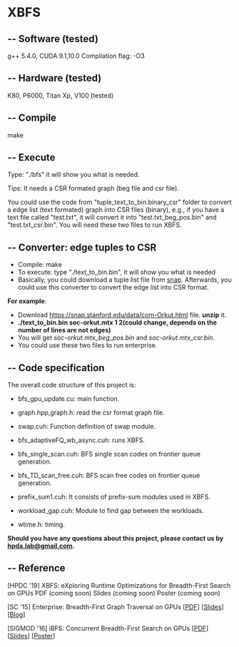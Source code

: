 # XBFS
--
Software (tested)
-----
g++ 5.4.0, CUDA 9.1,10.0
Compilation flag: -O3

--
Hardware (tested)
------
K80, P6000, Titan Xp, V100 (tested)

--
Compile
-----

make

--
Execute
------
Type: "./bfs" it will show you what is needed.

Tips: It needs a CSR formated graph (beg file and csr file). 

You could use the code from "tuple_text_to_bin.binary_csr" folder to convert a edge list (text formated) graph into CSR files (binary), e.g., if you have a text file called "test.txt", it will convert it into "test.txt_beg_pos.bin" and "test.txt_csr.bin". You will need these two files to run XBFS.

--
Converter: edge tuples to CSR
----
- Compile: make
- To execute: type "./text_to_bin.bin", it will show you what is needed
- Basically, you could download a tuple list file from [snap](https://snap.stanford.edu/data/). Afterwards, you could use this converter to convert the edge list into CSR format. 

**For example**:

- Download https://snap.stanford.edu/data/com-Orkut.html file. **unzip** it. 
- **./text_to_bin.bin soc-orkut.mtx 1 2(could change, depends on the number of lines are not edges)**
- You will get *soc-orkut.mtx_beg_pos.bin* and *soc-orkut.mtx_csr.bin*. 
- You could use these two files to run enterprise.

--
Code specification
---------
The overall code structure of this project is:

- bfs_gpu_update.cu: main function.

- graph.hpp,graph.h: read the csr format graph file.

- swap.cuh: Function definition of swap module.

- bfs_adaptiveFQ_wb_async.cuh: runs XBFS.
- bfs_single_scan.cuh: BFS single scan codes on frontier queue generation.

 - bfs_TD_scan_free.cuh: BFS scan free codes on frontier queue generation.

 - prefix_sum1.cuh: It consists of prefix-sum modules used in XBFS.

- workload_gap.cuh: Module to find gap between the workloads.

- wtime.h: timing.

 


**Should you have any questions about this project, please contact us by hpda.lab@gmail.com.**

--
Reference
-------
[HPDC '19] XBFS: eXploring Runtime Optimizations for Breadth-First Search on GPUs 
PDF (coming soon)
Slides (coming soon)
Poster (coming soon)


[SC '15] Enterprise: Breadth-First Graph Traversal on GPUs [[PDF](http://home.gwu.edu/~asherliu/publication/enterprise_sc15.pdf)] [[Slides](http://home.gwu.edu/~asherliu/publication/enterprise_sc15.pdf)] [[Blog](http://home.gwu.edu/~asherliu/publication/enterprise_sc15.pdf)]

[SIGMOD '16] iBFS: Concurrent Breadth-First Search on GPUs [[PDF](http://home.gwu.edu/~asherliu/publication/ibfs.pdf)] [[Slides](http://home.gwu.edu/~asherliu/publication/ibfs_slides.pdf)] [[Poster](http://home.gwu.edu/~asherliu/publication/ibfs_poster.pdf)]
